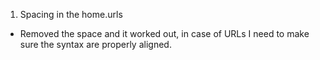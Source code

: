 1) Spacing in the home.urls

- Removed the space and it worked out, in case of URLs I need to make sure the syntax are properly aligned.